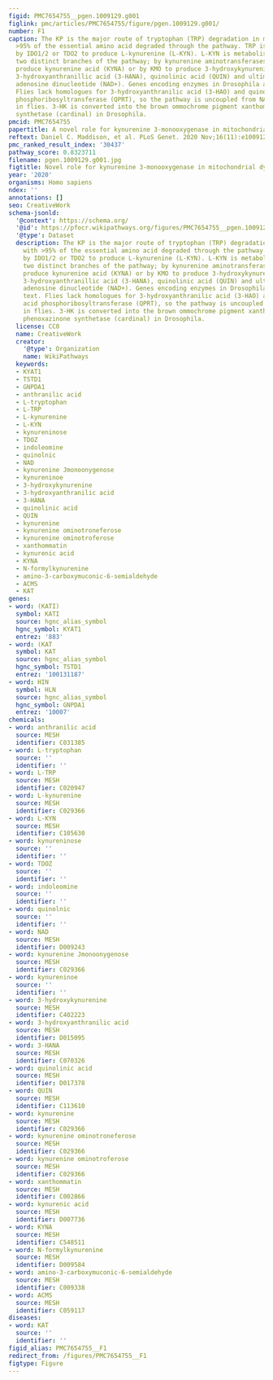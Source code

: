 ```yaml
---
figid: PMC7654755__pgen.1009129.g001
figlink: pmc/articles/PMC7654755/figure/pgen.1009129.g001/
number: F1
caption: The KP is the major route of tryptophan (TRP) degradation in mammals, with
  >95% of the essential amino acid degraded through the pathway. TRP is metabolised
  by IDO1/2 or TDO2 to produce L-kynurenine (L-KYN). L-KYN is metabolised through
  two distinct branches of the pathway; by kynurenine aminotransferases (KATs) to
  produce kynurenine acid (KYNA) or by KMO to produce 3-hydroxykynurenine (3-HK),
  3-hydroxyanthranillic acid (3-HANA), quinolinic acid (QUIN) and ultimately nicotinamide
  adenosine dinucleotide (NAD+). Genes encoding enzymes in Drosophila are in red text.
  Flies lack homologues for 3-hydroxyanthranilic acid (3-HAO) and quinolinic acid
  phosphoribosyltransferase (QPRT), so the pathway is uncoupled from NAD+synthesis
  in flies. 3-HK is converted into the brown ommochrome pigment xanthommatin by phenoxazinone
  synthetase (cardinal) in Drosophila.
pmcid: PMC7654755
papertitle: A novel role for kynurenine 3-monooxygenase in mitochondrial dynamics.
reftext: Daniel C. Maddison, et al. PLoS Genet. 2020 Nov;16(11):e1009129.
pmc_ranked_result_index: '30437'
pathway_score: 0.8323711
filename: pgen.1009129.g001.jpg
figtitle: Novel role for kynurenine 3-monooxygenase in mitochondrial dynamics
year: '2020'
organisms: Homo sapiens
ndex: ''
annotations: []
seo: CreativeWork
schema-jsonld:
  '@context': https://schema.org/
  '@id': https://pfocr.wikipathways.org/figures/PMC7654755__pgen.1009129.g001.html
  '@type': Dataset
  description: The KP is the major route of tryptophan (TRP) degradation in mammals,
    with >95% of the essential amino acid degraded through the pathway. TRP is metabolised
    by IDO1/2 or TDO2 to produce L-kynurenine (L-KYN). L-KYN is metabolised through
    two distinct branches of the pathway; by kynurenine aminotransferases (KATs) to
    produce kynurenine acid (KYNA) or by KMO to produce 3-hydroxykynurenine (3-HK),
    3-hydroxyanthranillic acid (3-HANA), quinolinic acid (QUIN) and ultimately nicotinamide
    adenosine dinucleotide (NAD+). Genes encoding enzymes in Drosophila are in red
    text. Flies lack homologues for 3-hydroxyanthranilic acid (3-HAO) and quinolinic
    acid phosphoribosyltransferase (QPRT), so the pathway is uncoupled from NAD+synthesis
    in flies. 3-HK is converted into the brown ommochrome pigment xanthommatin by
    phenoxazinone synthetase (cardinal) in Drosophila.
  license: CC0
  name: CreativeWork
  creator:
    '@type': Organization
    name: WikiPathways
  keywords:
  - KYAT1
  - TSTD1
  - GNPDA1
  - anthranilic acid
  - L-tryptophan
  - L-TRP
  - L-kynurenine
  - L-KYN
  - kynureninose
  - TDOZ
  - indoleomine
  - quinolnic
  - NAD
  - kynurenine Jmonoonygenose
  - kynureninoe
  - 3-hydroxykynurenine
  - 3-hydroxyanthranilic acid
  - 3-HANA
  - quinolinic acid
  - QUIN
  - kynurenine
  - kynurenine ominotroneferose
  - kynurenine ominotroferose
  - xanthommatin
  - kynurenic acid
  - KYNA
  - N-formylkynurenine
  - amino-3-carboxymuconic-6-semialdehyde
  - ACMS
  - KAT
genes:
- word: (KATI)
  symbol: KATI
  source: hgnc_alias_symbol
  hgnc_symbol: KYAT1
  entrez: '883'
- word: (KAT
  symbol: KAT
  source: hgnc_alias_symbol
  hgnc_symbol: TSTD1
  entrez: '100131187'
- word: HIN
  symbol: HLN
  source: hgnc_alias_symbol
  hgnc_symbol: GNPDA1
  entrez: '10007'
chemicals:
- word: anthranilic acid
  source: MESH
  identifier: C031385
- word: L-tryptophan
  source: ''
  identifier: ''
- word: L-TRP
  source: MESH
  identifier: C020947
- word: L-kynurenine
  source: MESH
  identifier: C029366
- word: L-KYN
  source: MESH
  identifier: C105630
- word: kynureninose
  source: ''
  identifier: ''
- word: TDOZ
  source: ''
  identifier: ''
- word: indoleomine
  source: ''
  identifier: ''
- word: quinolnic
  source: ''
  identifier: ''
- word: NAD
  source: MESH
  identifier: D009243
- word: kynurenine Jmonoonygenose
  source: MESH
  identifier: C029366
- word: kynureninoe
  source: ''
  identifier: ''
- word: 3-hydroxykynurenine
  source: MESH
  identifier: C402223
- word: 3-hydroxyanthranilic acid
  source: MESH
  identifier: D015095
- word: 3-HANA
  source: MESH
  identifier: C070326
- word: quinolinic acid
  source: MESH
  identifier: D017378
- word: QUIN
  source: MESH
  identifier: C113610
- word: kynurenine
  source: MESH
  identifier: C029366
- word: kynurenine ominotroneferose
  source: MESH
  identifier: C029366
- word: kynurenine ominotroferose
  source: MESH
  identifier: C029366
- word: xanthommatin
  source: MESH
  identifier: C002866
- word: kynurenic acid
  source: MESH
  identifier: D007736
- word: KYNA
  source: MESH
  identifier: C548511
- word: N-formylkynurenine
  source: MESH
  identifier: D009584
- word: amino-3-carboxymuconic-6-semialdehyde
  source: MESH
  identifier: C009338
- word: ACMS
  source: MESH
  identifier: C059117
diseases:
- word: KAT
  source: ''
  identifier: ''
figid_alias: PMC7654755__F1
redirect_from: /figures/PMC7654755__F1
figtype: Figure
---
```

